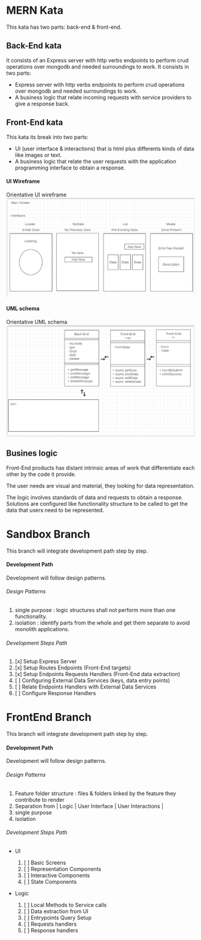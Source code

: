 # MERN Kata
This kata has two parts: back-end & front-end.

## Back-End kata
It consists of an Express server with http verbs endpoints to perform crud operations over mongodb and needed surroundings to work.
It consists in two parts:
* Express server with http verbs endpoints to perform crud operations over mongodb and needed surroundings to work.
* A business logic that relate incoming requests with service providers to give a response back.


## Front-End kata
This kata its break into two parts:
* UI (user interface & interactions) that is html plus differents kinds of data like images or text.
* A business logic that relate the user requests with the application programming interface to obtain a response.

#### UI Wireframe
Orientative UI wireframe
![UI schema](uiwireframe.png)

#### UML schema
Orientative UML schema
![UML schema](umlschema.png)

## Busines logic
Front-End products has distant intrinsic areas of work that differentiate each other by the code it provide.

The user needs are visual and material, they looking for data representation.

The logic involves standards of data and requests to obtain a response. Solutions are configured like functionality structure to be called to get the data that users need to be represented.




# Sandbox Branch
This branch will integrate development path step by step.

#### Development Path
Development will follow design patterns.

###### Design Patterns
1. single purpose : logic structures shall not perform more than one functionality.
2. isolation : identify parts from the whole and get them separate to avoid monolith applications.

###### Development Steps Path
1. [x] Setup Express Server
2. [x] Setup Routes Endpoints (Front-End targets)
3. [x] Setup Endpoints Requests Handlers (Front-End data extraction)
4. [ ] Configuring External Data Services (keys, data entry points)
5. [ ] Relate Endpoints Handlers with External Data Services
6. [ ] Configure Response Handlers


# FrontEnd Branch
This branch will integrate development path step by step.

#### Development Path
Development will follow design patterns.

###### Design Patterns
1. Feature folder structure : files & folders linked by the feature they contribute to render
2. Separation from | Logic | User Interface | User Interactions |
2. single purpose
3. isolation

###### Development Steps Path
* UI
  1. [ ] Basic Screens
  2. [ ] Representation Components
  3. [ ] Interactive Components
  4. [ ] State Components


* Logic
  1. [ ] Local Methods to Service calls
  2. [ ] Data extraction from UI
  3. [ ] Entrypoints Query Setup
  4. [ ] Requests handlers
  5. [ ] Response handlers
